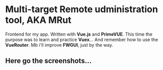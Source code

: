 # Multi-target Remote udministration tool, AKA MRut
Frontend for my app. Written with **Vue.js** and **PrimeVUE**. This time the purpose was to learn and practice **Vuex**... And remember how to use the **VueRouter**. Mb i'll improve **FWGUI**, just by the way.

## Here go the screenshots...